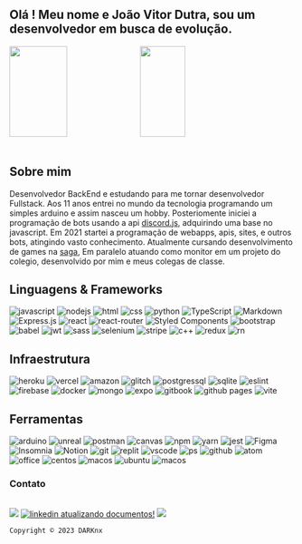 ## Olá ! Meu nome e João Vitor Dutra, sou um desenvolvedor em busca de evolução.

<div>   
     <img width="45%"  height="160em" src="https://github-readme-stats.vercel.app/api?username=DARKnx&show_icons=true&theme=dark&include_all_commits=true&count_private=true"/>
     <img width="40%" height="160em" src="https://github-readme-stats.vercel.app/api/top-langs/?username=DARKnx&layout=compact&langs_count=7&theme=dark"/>
</div><br>



  
## Sobre mim 

Desenvolvedor BackEnd e estudando para me tornar desenvolvedor Fullstack. Aos 11 anos entrei no mundo da tecnologia programando um simples arduino e assim nasceu um hobby. Posteriomente iniciei a programação de bots usando a api [discord.js](https://discord.js.org), adquirindo uma base no javascript. Em 2021 startei a programação de  webapps, apis, sites, e outros bots, atingindo vasto conhecimento. Atualmente cursando desenvolvimento de games na [saga](https://www.saga.com.br), Em paralelo atuando como monitor em um projeto do colegio, desenvolvido por mim e meus colegas de classe.
  

## Linguagens & Frameworks
![javascript](https://img.shields.io/badge/JavaScript-F7DF1E?style=for-the-badge&logo=javascript&logoColor=black)
![nodejs](https://img.shields.io/badge/node.js-6DA55F?style=for-the-badge&logo=node.js&logoColor=white)
![html](https://img.shields.io/badge/html5-%23E34F26.svg?style=for-the-badge&logo=html5&logoColor=white)
![css](https://img.shields.io/badge/css3-%231572B6.svg?style=for-the-badge&logo=css3&logoColor=white)
![python](https://img.shields.io/badge/python-3670A0?style=for-the-badge&logo=python&logoColor=ffdd54)
![TypeScript](https://img.shields.io/badge/typescript-%23007ACC.svg?style=for-the-badge&logo=typescript&logoColor=white)
![Markdown](https://img.shields.io/badge/markdown-%23000000.svg?style=for-the-badge&logo=markdown&logoColor=white)
![Express.js](https://img.shields.io/badge/express.js-%23404d59.svg?style=for-the-badge&logo=express&logoColor=%2361DAFB)
![react](https://img.shields.io/badge/react-%2320232a.svg?style=for-the-badge&logo=react&logoColor=%2361DAFB)
![react-router](https://img.shields.io/badge/React_Router-CA4245?style=for-the-badge&logo=react-router&logoColor=white)
![Styled Components](https://img.shields.io/badge/styled--components-DB7093?style=for-the-badge&logo=styled-components&logoColor=white)
![bootstrap](https://img.shields.io/badge/Bootstrap-563D7C?style=for-the-badge&logo=bootstrap&logoColor=white)
![babel](https://img.shields.io/badge/Babel-F9DC3E?style=for-the-badge&logo=babel&logoColor=white)
![jwt](https://img.shields.io/badge/JWT-000000?style=for-the-badge&logo=JSON%20web%20tokens&logoColor=white)
![sass](https://img.shields.io/badge/Sass-CC6699?style=for-the-badge&logo=sass&logoColor=white)
![selenium](https://img.shields.io/badge/Selenium-43B02A?style=for-the-badge&logo=Selenium&logoColor=white)
![stripe](https://img.shields.io/badge/Stripe-626CD9?style=for-the-badge&logo=Stripe&logoColor=white)
![c++](https://img.shields.io/badge/C%2B%2B-00599C?style=for-the-badge&logo=c%2B%2B&logoColor=white)
![redux](https://img.shields.io/badge/Redux-593D88?style=for-the-badge&logo=redux&logoColor=white)
![rn](https://img.shields.io/badge/React_Native-20232A?style=for-the-badge&logo=react&logoColor=61DAFB)
  
## Infraestrutura
![heroku](https://img.shields.io/badge/heroku-%23430098.svg?style=for-the-badge&logo=heroku&logoColor=white)
![vercel](https://img.shields.io/badge/Vercel-000000?style=for-the-badge&logo=vercel&logoColor=white)
![amazon](https://img.shields.io/badge/Amazon_AWS-FF9900?style=for-the-badge&logo=amazonaws&logoColor=white)
![glitch](https://img.shields.io/badge/Glitch-2800ff?style=for-the-badge&logo=glitch&logoColor=white)
![postgressql](https://img.shields.io/badge/PostgreSQL-316192?style=for-the-badge&logo=postgresql&logoColor=white)
![sqlite](https://img.shields.io/badge/SQLite-07405E?style=for-the-badge&logo=sqlite&logoColor=white)
![eslint](https://img.shields.io/badge/eslint-3A33D1?style=for-the-badge&logo=eslint&logoColor=white)
![firebase](https://img.shields.io/badge/firebase-%23039BE5.svg?style=for-the-badge&logo=firebase)
![docker](https://img.shields.io/badge/Docker-2CA5E0?style=for-the-badge&logo=docker&logoColor=white)
![mongo](https://img.shields.io/badge/MongoDB-4EA94B?style=for-the-badge&logo=mongodb&logoColor=white)
![expo](https://img.shields.io/badge/Expo-1B1F23?style=for-the-badge&logo=expo&logoColor=white)
![gitbook](https://img.shields.io/badge/GitBook-7B36ED?style=for-the-badge&logo=gitbook&logoColor=white)
![github pages](https://img.shields.io/badge/GitHub%20Pages-222222?style=for-the-badge&logo=GitHub%20Pages&logoColor=white)
![vite](https://img.shields.io/badge/Vite-B73BFE?style=for-the-badge&logo=vite&logoColor=FFD62E)

## Ferramentas
![arduino](https://img.shields.io/badge/Arduino_IDE-00979D?style=for-the-badge&logo=arduino&logoColor=white)
![unreal](https://img.shields.io/badge/-Unreal%20Engine-313131?style=for-the-badge&logo=unreal-engine&logoColor=white)
![postman](https://img.shields.io/badge/Postman-FF6C37?style=for-the-badge&logo=Postman&logoColor=white)
![canvas](https://img.shields.io/badge/Canva-%2300C4CC.svg?&style=for-the-badge&logo=Canva&logoColor=white)
![npm](https://img.shields.io/badge/NPM-%23000000.svg?style=for-the-badge&logo=npm&logoColor=white)
![yarn](https://img.shields.io/badge/yarn-%232C8EBB.svg?style=for-the-badge&logo=yarn&logoColor=white)
![jest](https://img.shields.io/badge/Jest-C21325?style=for-the-badge&logo=jest&logoColor=white)
![Figma](https://img.shields.io/badge/figma-%23F24E1E.svg?style=for-the-badge&logo=figma&logoColor=white)
![Insomnia](https://img.shields.io/badge/Insomnia-black?style=for-the-badge&logo=insomnia&logoColor=5849BE)
![Notion](https://img.shields.io/badge/Notion-%23000000.svg?style=for-the-badge&logo=notion&logoColor=white)
![git](https://img.shields.io/badge/git-%23F05033.svg?style=for-the-badge&logo=git&logoColor=white)
![replit](https://img.shields.io/badge/Repl.it-%230D101E.svg?style=for-the-badge&logo=replit&logoColor=white)
![vscode](https://img.shields.io/badge/Visual%20Studio-5C2D91.svg?style=for-the-badge&logo=visual-studio&logoColor=white)
![ps](https://img.shields.io/badge/adobephotoshop-%2331A8FF.svg?style=for-the-badge&logo=adobephotoshop&logoColor=white)
![github](https://img.shields.io/badge/github-%23121011.svg?style=for-the-badge&logo=github&logoColor=white)
![atom](https://img.shields.io/badge/Atom-66595C?style=for-the-badge&logo=Atom&logoColor=white)
![office](https://img.shields.io/badge/Microsoft_Office-D83B01?style=for-the-badge&logo=microsoft-office&logoColor=white)
![centos](https://img.shields.io/badge/Cent%20OS-262577?style=for-the-badge&logo=CentOS&logoColor=white)
![macos](https://img.shields.io/badge/mac%20os-000000?style=for-the-badge&logo=apple&logoColor=white)
![ubuntu](https://img.shields.io/badge/Ubuntu-E95420?style=for-the-badge&logo=ubuntu&logoColor=white)
![macos](https://img.shields.io/badge/Windows-0078D6?style=for-the-badge&logo=windows&logoColor=white)
![]()

  ### Contato
<div style="display: inline_block"><br>
<a href="mailto:joao.vitornl@gmail.com?subject=Ola tudo bem ? Tenho interesse em seus serviços!"><img src="https://img.shields.io/badge/Gmail-D14836?style=for-the-badge&logo=gmail&logoColor=white"></a>
<a href="https://linkedin.com/in/joãovitordutra/"><img  alt="linkedin atualizando documentos!" src="https://img.shields.io/badge/linkedin-%230077B5.svg?style=for-the-badge&logo=linkedin&logoColor=white"></a> 
<!-- linkedin analisando documentos !-->  
<a href="https://api.whatsapp.com/send?phone=+5531997100959&text=ola%20tudo%20bem%20?%20tenho%20interesse%20em%20seus%20serviços!"><img src="https://img.shields.io/badge/WhatsApp-25D366?style=for-the-badge&logo=whatsapp&logoColor=white"> </a>
          </div>

  
  ```Copyright © 2023 DARKnx```
  

